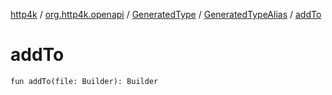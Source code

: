 [http4k](../../../index.md) / [org.http4k.openapi](../../index.md) / [GeneratedType](../index.md) / [GeneratedTypeAlias](index.md) / [addTo](./add-to.md)

# addTo

`fun addTo(file: Builder): Builder`